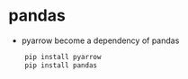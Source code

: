 # pandas

* pyarrow become a dependency of pandas
```bash
    pip install pyarrow
    pip install pandas
```
